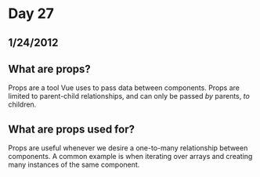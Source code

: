 # Day 27
## __1/24/2012__

## What are props?
Props are a tool Vue uses to pass data between components. Props are limited to parent-child relationships, and can only be passed *by* parents, *to* children.

## What are props used for?
Props are useful whenever we desire a one-to-many relationship between components. A common example is when iterating over arrays and creating many instances of the same component. 